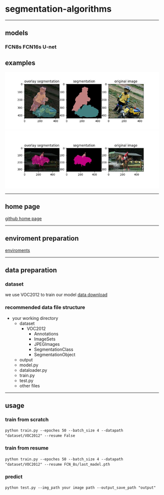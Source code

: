 # segmentation-algorithms

---
## models
### FCN8s FCN16s U-net

## examples
![1](output/2007_000733.jpg)
![2](output/2007_000392.jpg)

---
## home page
[github home page](https://github.com/dashboard)

---
## enviroment preparation
[enviroments](https://github.com/jhz6353/segmentation-algorithms/edit/main/requirements.txt)

---
## data preparation
### dataset
we use VOC2012 to train our model
[data download](https://github.com/dataset-ninja/pascal-voc-2012/blob/main/DOWNLOAD.md)
### recommended data file structure
- your working directory<br/>
  - dataset
    - VOC2012  
      - Annotations  
      - ImageSets  
      - JPEGImages  
      - SegmentationClass  
      - SegmentationObject
  - output
  - model.py
  - dataloader.py
  - train.py
  - test.py
  - other files

---
## usage
### train from scratch
`python train.py --epoches 50 --batch_size 4 --datapath "dataset/VOC2012" --resume False`
### train from resume
`python train.py --epoches 50 --batch_size 4 --datapath "dataset/VOC2012" --resume FCN_8s/last_madel.pth`
### predict
`python test.py --img_path your image path --output_save_path "output"`
